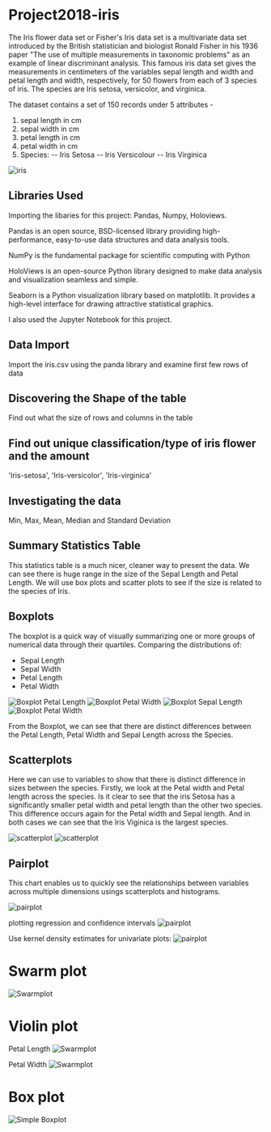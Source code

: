 # Project2018-iris

The Iris flower data set or Fisher's Iris data set is a multivariate data set introduced by the British statistician and biologist Ronald Fisher in his 1936 paper "The use of multiple measurements in taxonomic problems" as an example of linear discriminant analysis.
This famous iris data set gives the measurements in centimeters of the variables sepal length and width and petal length and width, respectively, for 50 flowers from each of 3 species of iris. The species are Iris setosa, versicolor, and virginica.
 
The dataset contains a set of 150 records under 5 attributes -

1. sepal length in cm 
2. sepal width in cm 
3. petal length in cm 
4. petal width in cm 
5. Species: 
-- Iris Setosa 
-- Iris Versicolour 
-- Iris Virginica

![iris](assets/irises.png)

## Libraries Used
Importing the libaries for this project: Pandas, Numpy, Holoviews.

Pandas is an open source, BSD-licensed library providing high-performance, easy-to-use data structures and data analysis tools.

NumPy is the fundamental package for scientific computing with Python

HoloViews is an open-source Python library designed to make data analysis and visualization seamless and simple.

Seaborn is a Python visualization library based on matplotlib. It provides a high-level interface for drawing attractive statistical graphics.

I also used the Jupyter Notebook for this project. 

## Data Import
Import the iris.csv using the panda library and examine first few rows of data

## Discovering the Shape of the table
Find out what the size of rows and columns in the table

## Find out unique classification/type of iris flower and the amount
'Iris-setosa', 'Iris-versicolor', 'Iris-virginica'

## Investigating the data
Min, Max, Mean, Median and Standard Deviation

## Summary Statistics Table
This statistics table is a much nicer, cleaner way to present the data. We can see there is huge range in the size of the Sepal Length and Petal Length. We will use box plots and scatter plots to see if the size is related to the species of Iris.

## Boxplots
The boxplot is a quick way of visually summarizing one or more groups of numerical data through their quartiles. Comparing the distributions of:

- Sepal Length
- Sepal Width
- Petal Length
- Petal Width

![Boxplot Petal Length](assets/boxplot-petal_length.png)
![Boxplot Petal Width](assets/boxplot-petal_width.png)
![Boxplot Sepal Length](assets/boxplot-sepal_length.png)
![Boxplot Petal Width](assets/boxplot-sepal_width.png)

From the Boxplot, we can see that there are distinct differences between the Petal Length, Petal Width and Sepal Length across the Species. 

## Scatterplots
Here we can use to variables to show that there is distinct difference in sizes between the species. Firstly, we look at the Petal width and Petal length across the species. Is it clear to see that the iris Setosa has a significantly smaller petal width and petal length than the other two species. This difference occurs again for the Petal width and Sepal length. And in both cases we can see that the Iris Viginica is the largest species.

![scatterplot](assets/bokeh_plot1.png)
![scatterplot](assets/bokeh_plot2.png)

## Pairplot
This chart enables us to quickly see the relationships between variables across multiple dimensions usings scatterplots and histograms.

![pairplot](assets/pairplot1.png)

plotting regression and confidence intervals
![pairplot](assets/pairplot2.png)

Use kernel density estimates for univariate plots:
![pairplot](assets/pairplot3.png)

# Swarm plot

![Swarmplot](assets/swarmplot1.png)

# Violin plot

Petal Length
![Swarmplot](assets/violinplot.png)

Petal Width
![Swarmplot](assets/vp_pw.png)

# Box plot
![Simple Boxplot](assets/Figure_1.png)


